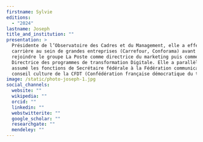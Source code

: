 ```yaml
---
firstname: Sylvie
editions:
  - "2024"
lastname: Joseph
title_and_institution: ""
presentation: >
  Présidente de l’Observatoire des Cadres et du Management, elle a effectué sa
  carrière au sein de grandes entreprises (Carrefour, Conforama) avant de
  rejoindre le groupe La Poste comme directrice du marketing puis comme
  Directrice des programmes de transformation Digitale. Elle a parallèlement
  assumé les fonctions de Secrétaire fédérale à la Fédération communication
  conseil culture de la CFDT (Confédération française démocratique du travail). 
image: /static/photo-joseph-1.jpg
social_channels:
  website: ""
  wikipedia: ""
  orcid: ""
  linkedin: ""
  webstwitterite: ""
  google_scholar: ""
  researchgate: ""
  mendeley: ""
---
```

